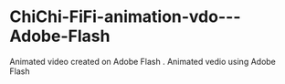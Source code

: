 # ChiChi-FiFi-animation-vdo---Adobe-Flash
Animated video created on Adobe Flash . 
Animated vedio using Adobe Flash 
